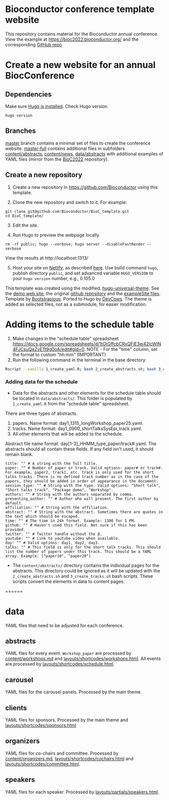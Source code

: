 
# Bioconductor conference template website

This repository contains material for the Bioconductor annual conference. 
View the example at https://bioc2022.bioconductor.org/ and the corresponding
[GitHub repo](https://github.com/Bioconductor/BioC2022)

# Create a new website for an annual BiocConference

## Dependencies

Make sure [Hugo is installed](https://gohugo.io/getting-started/installing/).
Check Hugo version

```shell
hugo version
```

## Branches

[master](https://github.com/Bioconductor/BioC_template/tree/master) branch contains a minimal set of files to create the conference website. [master-full](https://github.com/Bioconductor/BioC_template/tree/master-full) contains additional files in subfolders [content/abstracts](https://github.com/Bioconductor/BioC_template/tree/master-full/content/abstracts), [content/news](https://github.com/Bioconductor/BioC_template/tree/master-full/content/news), [data/abstracts](https://github.com/Bioconductor/BioC_template/tree/master-full/data/abstracts) with additional examples of YAML files (mirror from the [BioC2022](https://github.com/Bioconductor/BioC2022) repository).

## Create a new repository

1. Create a new repository in https://github.com/Bioconductor using this
template.

2. Clone the new repository and switch to it. For example:

```shell
git clone git@github.com:Bioconductor/BioC_template.git
cd BioC_template/
```

3. Edit the site.

4. Run Hugo to preview the webpage locally.

```shell
rm -rf public; hugo --verbose; hugo server --disableFastRender --verbose
```

View the results at http://localhost:1313/

5. Host your site on [Netlify](https://www.netlify.com/), 
as described [here](https://bookdown.org/yihui/blogdown/netlify.html). 
Use build command `hugo`, publish directory `public`,
and set advanced variable `HUGO_VERSION` to your `hugo version` number,
e.g., 0.105.0

This template was created using the modified.
[hugo-universal-theme](https://github.com/devcows/hugo-universal-theme).
See the [demo web site](https://themes.gohugo.io/theme/hugo-universal-theme/),
the original [github repository](https://github.com/devcows/hugo-universal-theme)
and the [exampleSite files](https://github.com/devcows/hugo-universal-theme/tree/master/exampleSite).
Template by [Bootstrapious](https://bootstrapious.com/p/universal-business-e-commerce-template).
Ported to Hugo by [DevCows](https://github.com/devcows/hugo-universal-theme).
The theme is added as selected files, not as a submodule, for easier modification.

# Adding items to the schedule table

1. Make changes in the "schedule table" spreadsheet https://docs.google.com/spreadsheets/d/1tGtGffcbCRxQFjE3ej42IcWlN4FJCsuQeZvETt9g0oA/edit#gid=0. NOTE - For the "time" column, set the format to custom "hh:mm" (IMPORTANT)
2. Run the following command in the terminal in the base directory:
```bash
Rscript --vanilla 1_create_yaml.R; bash 2_create_abstracts.sh; bash 3_create_tracks.sh
```

### Adding data for the schedule

+ Data for the abstracts and other elements for the schedule table should be located in `data/abstracts/`. This folder is populated by `1_create_yaml.R` from the "schedule table" spreadsheet.

There are three types of abstracts.

1. papers. Name format: day1_1315_longWorkshop_paper25.yaml. 
2. tracks. Name format: day1_0900_shortTalksSysEpi_track.yaml.
3. All other elements that will be added to the schedule.

Abstract file name format: day[1-3]_HHMM_type_paper/track#.yaml. 
The abstracts should all contain these fields. If any field isn't used, it should remain blank. 

```
title: "" # A string with the full title.
paper: "" # Number of paper or track. Valid options: paper# or track#. For example, paper2, track1, etc. track is only used for the short talks tracks. There is no defined track number as in the case of the papers, they should be added in order of appearance in the document.
session_type: "" # String with the type. Valid options: "Short talk", "Short talks track", "Package demo", "Workshop".
authors: "" # String with the authors separated by comma.
presenting_author: "" # Author who will present. The first author by default.
affiliation: "" # String with the affiliation.
abstract: "" # String with the abstract. Sometimes there are quotes in the text which should be escaped.
time: "" # The time in 24h format. Example: 1300 for 1 PM.
github: "" # Haven't used this field. Not sure if this has been provided.
twitter: "" # Twitter handle without the @.
youtube: "" # Link to youtube video when available.
day: "" # Valid options: day1, day2, day3.
talks: "" # This field is only for the short talk tracks. This should list the number of papers under this track. This should be a YAML array. Example: ["paper10", "paper20"]
```

+ The `content/abstracts/` directory contains the individual pages for the
abstracts. This directory could be ignored as it will be updated with
the `2_create_abstracts.sh` and `3_create_tracks.sh` bash scripts. These scripts
convert the elements in data to content pages.

======

# data

YAML files that need to be adjusted for each conference. 

## abstracts

YAML files for every event. `Workshop_paper` are processed by [content/workshops.md](content/workshops.md) and [layouts/shortcodes/workshops.html](layouts/shortcodes/workshops.html). All events are processed by [layouts/shortcodes/schedule.html](layouts/shortcodes/schedule.html).

## carousel

YAML files for the carousel panels. Processed by the main theme.

## clients

YAML files for sponsors. Processed by the main theme and [layouts/shortcodes/sponsors.html](layouts/shortcodes/sponsors.html)

## organizers

YAML files for co-chairs and committee. Processed by [content/organizers.md](content/organizers.md), [layouts/shortcodes/cochairs.html](layouts/shortcodes/cochairs.html) and [layouts/shortcodes/committee.html](layouts/shortcodes/committee.html).

## speakers

YAML files for each speaker. Processed by [layouts/partials/speakers.html](layouts/partials/speakers.html).


